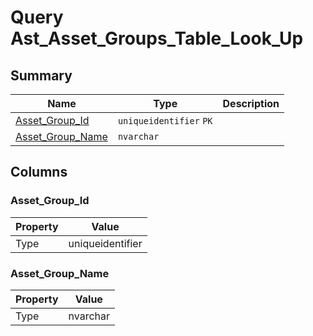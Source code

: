 # Query Ast_Asset_Groups_Table_Look_Up


## Summary

| Name | Type | Description |
| - | - | --- |
|[Asset_Group_Id](#asset_group_id)|`uniqueidentifier` `PK`||
|[Asset_Group_Name](#asset_group_name)|`nvarchar` ||

## Columns

### Asset_Group_Id

| Property | Value |
| - | - |
|Type|uniqueidentifier|

### Asset_Group_Name

| Property | Value |
| - | - |
|Type|nvarchar|


